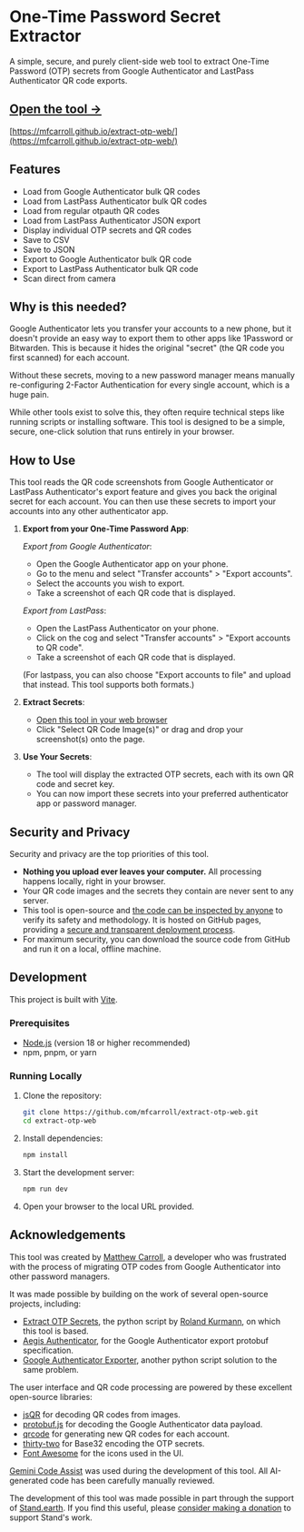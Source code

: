 # One-Time Password Secret Extractor

A simple, secure, and purely client-side web tool to extract One-Time Password (OTP) secrets from Google Authenticator and LastPass Authenticator QR code exports.

## [Open the tool →](https://mfcarroll.github.io/extract-otp-web/)

[https://mfcarroll.github.io/extract-otp-web/](https://mfcarroll.github.io/extract-otp-web/)

## Features

- Load from Google Authenticator bulk QR codes
- Load from LastPass Authenticator bulk QR codes
- Load from regular otpauth QR codes
- Load from LastPass Authenticator JSON export
- Display individual OTP secrets and QR codes
- Save to CSV
- Save to JSON
- Export to Google Authenticator bulk QR code
- Export to LastPass Authenticator bulk QR code
- Scan direct from camera

## Why is this needed?

Google Authenticator lets you transfer your accounts to a new phone, but it doesn't provide an easy way to export them to other apps like 1Password or Bitwarden. This is because it hides the original "secret" (the QR code you first scanned) for each account.

Without these secrets, moving to a new password manager means manually re-configuring 2-Factor Authentication for every single account, which is a huge pain.

While other tools exist to solve this, they often require technical steps like running scripts or installing software. This tool is designed to be a simple, secure, one-click solution that runs entirely in your browser.

## How to Use

This tool reads the QR code screenshots from Google Authenticator or LastPass Authenticator's export feature and gives you back the original secret for each account. You can then use these secrets to import your accounts into any other authenticator app.

1.  **Export from your One-Time Password App**:

    _Export from Google Authenticator_:

    - Open the Google Authenticator app on your phone.
    - Go to the menu and select "Transfer accounts" > "Export accounts".
    - Select the accounts you wish to export.
    - Take a screenshot of each QR code that is displayed.

    _Export from LastPass_:

    - Open the LastPass Authenticator on your phone.
    - Click on the cog and select "Transfer accounts" > "Export accounts to QR code".
    - Take a screenshot of each QR code that is displayed.

    (For lastpass, you can also choose "Export accounts to file" and upload that instead. This tool supports both formats.)

2.  **Extract Secrets**:

    - [Open this tool in your web browser](https://mfcarroll.github.io/extract-otp-web/)
    - Click "Select QR Code Image(s)" or drag and drop your screenshot(s) onto the page.

3.  **Use Your Secrets**:
    - The tool will display the extracted OTP secrets, each with its own QR code and secret key.
    - You can now import these secrets into your preferred authenticator app or password manager.

## Security and Privacy

Security and privacy are the top priorities of this tool.

- **Nothing you upload ever leaves your computer.** All processing happens locally, right in your browser.
- Your QR code images and the secrets they contain are never sent to any server.
- This tool is open-source and [the code can be inspected by anyone](https://github.com/mfcarroll/extract-otp-web) to verify its safety and methodology. It is hosted on GitHub pages, providing a [secure and transparent deployment process](https://github.com/mfcarroll/extract-otp-web/deployments/github-pages).
- For maximum security, you can download the source code from GitHub and run it on a local, offline machine.

## Development

This project is built with [Vite](https://vitejs.dev/).

### Prerequisites

- [Node.js](https://nodejs.org/) (version 18 or higher recommended)
- npm, pnpm, or yarn

### Running Locally

1.  Clone the repository:

    ```bash
    git clone https://github.com/mfcarroll/extract-otp-web.git
    cd extract-otp-web
    ```

2.  Install dependencies:

    ```bash
    npm install
    ```

3.  Start the development server:

    ```bash
    npm run dev
    ```

4.  Open your browser to the local URL provided.

## Acknowledgements

This tool was created by [Matthew Carroll](https://www.linkedin.com/in/matthewfcarroll/), a developer who was frustrated with the process of migrating OTP codes from Google Authenticator into other password managers.

It was made possible by building on the work of several open-source projects, including:

- [Extract OTP Secrets](https://github.com/scito/extract_otp_secrets/#readme), the python script by [Roland Kurmann](https://scito.ch/), on which this tool is based.
- [Aegis Authenticator](https://github.com/beemdevelopment/Aegis/#readme), for the Google Authenticator export protobuf specification.
- [Google Authenticator Exporter](https://github.com/krissrex/google-authenticator-exporter/#readme), another python script solution to the same problem.

The user interface and QR code processing are powered by these excellent open-source libraries:

- [jsQR](https://github.com/cozmo/jsQR) for decoding QR codes from images.
- [protobuf.js](https://github.com/protobufjs/protobuf.js) for decoding the Google Authenticator data payload.
- [qrcode](https://github.com/soldair/node-qrcode) for generating new QR codes for each account.
- [thirty-two](https://github.com/wzrdtales/thirty-two) for Base32 encoding the OTP secrets.
- [Font Awesome](https://github.com/FortAwesome/Font-Awesome) for the icons used in the UI.

[Gemini Code Assist](https://codeassist.google/) was used during the development of this tool. All AI-generated code has been carefully manually reviewed.

The development of this tool was made possible in part through the support of [Stand.earth](https://stand.earth/). If you find this useful, please [consider making a donation](https://stand.earth/donate/) to support Stand's work.
